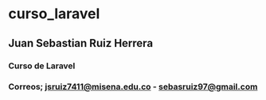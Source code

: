 # curso_laravel


## Juan Sebastian Ruiz Herrera


### Curso de Laravel 



### Correos; jsruiz7411@misena.edu.co - sebasruiz97@gmail.com
